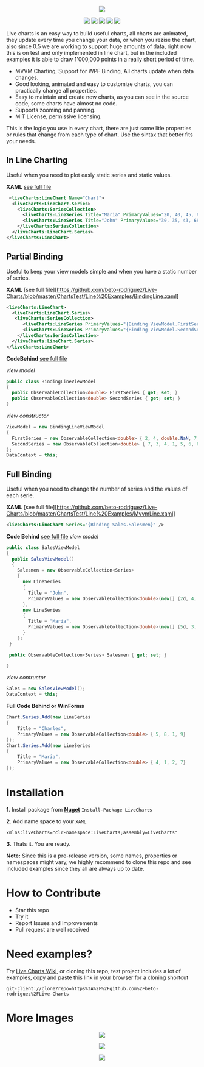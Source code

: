 
<p align="center">
  <img src="https://dl.dropboxusercontent.com/u/40165535/LiveCharts/live.png" />
</p>

<p align="center">
  <img src="https://dl.dropboxusercontent.com/u/40165535/LiveCharts/LineChart.gif" />
  <img src="https://dl.dropboxusercontent.com/u/40165535/LiveCharts/BarChart.gif" />
  <img src="https://dl.dropboxusercontent.com/u/40165535/LiveCharts/StackedBarChart.gif" />
  <img src="https://dl.dropboxusercontent.com/u/40165535/LiveCharts/PieChart.gif" />
  <img src="https://dl.dropboxusercontent.com/u/40165535/LiveCharts/ScatterChart.gif" />
</p>

Live charts is an easy way to build useful charts, all charts are animated, they update every time you change your data, or when you rezise the chart, also since 0.5 we are working to support huge amounts of data, right now this is on test and only implemented in line chart, but in the included examples it is able to draw 1'000,000 points in a really short period of time.

 - MVVM Charting, Support for WPF Binding, All charts update when data changes.
 - Good looking, animated and easy to customize charts, you can practically change all properties.
 - Easy to maintain and create new charts, as you can see in the source code, some charts have almost no code.
 - Supports zooming and panning.
 - MIT License, permissive licensing.
 
This is the logic you use in every chart, there are just some litle properties or rules that change from each type of chart. Use the sintax that better fits your needs.

## In Line Charting 

Useful when you need to plot easly static series and static values.

**XAML** [see full file](https://github.com/beto-rodriguez/Live-Charts/blob/master/ChartsTest/Line%20Examples/BasicLine.xaml)
```xml
 <liveCharts:LineChart Name="Chart">
  <liveCharts:LineChart.Series>
    <liveCharts:SeriesCollection>
      <liveCharts:LineSeries Title="Maria" PrimaryValues="20, 40, 45, 60, 55, 60, 65, 70" />
      <liveCharts:LineSeries Title="John" PrimaryValues="30, 35, 43, 68, 65 ,70, 55, 60" />
    </liveCharts:SeriesCollection>
  </liveCharts:LineChart.Series>
</liveCharts:LineChart>
```

## Partial Binding

Useful to keep your view models simple and when you have a static number of series.

**XAML** [see full file][https://github.com/beto-rodriguez/Live-Charts/blob/master/ChartsTest/Line%20Examples/BindingLine.xaml]
```xml
<liveCharts:LineChart>
  <liveCharts:LineChart.Series>
   <liveCharts:SeriesCollection>
      <liveCharts:LineSeries PrimaryValues="{Binding ViewModel.FirstSeries}" />
      <liveCharts:LineSeries PrimaryValues="{Binding ViewModel.SecondSeries}" />
    </liveCharts:SeriesCollection>
  </liveCharts:LineChart.Series>
</liveCharts:LineChart>
```
**CodeBehind** [see full file](https://github.com/beto-rodriguez/Live-Charts/blob/master/ChartsTest/Line%20Examples/BindingLine.xaml.cs)

*view model*
```c#
public class BindingLineViewModel
{
  public ObservableCollection<double> FirstSeries { get; set; }
  public ObservableCollection<double> SecondSeries { get; set; }
}
```
*view constructor*
```c#
ViewModel = new BindingLineViewModel
{
  FirstSeries = new ObservableCollection<double> { 2, 4, double.NaN, 7, 8, 6, 2, 4, 2, 5 },
  SecondSeries = new ObservableCollection<double> { 7, 3, 4, 1, 5, 6, 8, 5, 1, 3 }
};
DataContext = this;
```

## Full Binding

Useful when you need to change the number of series and the values of each serie.

**XAML** [see full file][https://github.com/beto-rodriguez/Live-Charts/blob/master/ChartsTest/Line%20Examples/MvvmLine.xaml]
```xml
<liveCharts:LineChart Series="{Binding Sales.Salesmen}" />
```
**Code Behind** [see full file](https://github.com/beto-rodriguez/Live-Charts/blob/master/ChartsTest/Line%20Examples/MvvmLine.xaml.cs)
*view model*
```c#
public class SalesViewModel
{
  public SalesViewModel()
  {
    Salesmen = new ObservableCollection<Series>
    {
      new LineSeries
      {
        Title = "John",
        PrimaryValues = new ObservableCollection<double>(new[] {2d, 4, 7, 1, 5})
      },
      new LineSeries
      {
        Title = "Maria",
        PrimaryValues = new ObservableCollection<double>(new[] {5d, 3, 2, 4, 7})
      }
    };
 }

 public ObservableCollection<Series> Salesmen { get; set; }

}
```
*view contructor*
```c#
Sales = new SalesViewModel();
DataContext = this;
```

**Full Code Behind or WinForms**

```c#
Chart.Series.Add(new LineSeries
{
    Title = "Charles",
    PrimaryValues = new ObservableCollection<double> { 5, 8, 1, 9}
});
Chart.Series.Add(new LineSeries
{
    Title = "Maria",
    PrimaryValues = new ObservableCollection<double> { 4, 1, 2, 7}
});
```

# Installation

**1**. Install package from [**Nuget**](https://www.nuget.org/packages/LiveCharts) `Install-Package LiveCharts`


**2**. Add name space to your `XAML` 
```
xmlns:liveCharts="clr-namespace:LiveCharts;assembly=LiveCharts"
```
**3**. Thats it. You are ready.

**Note:** Since this is a pre-release version, some names, properties or namespaces might vary, we highly recommend to clone this repo and see included examples since they all are always up to date.

# How to Contribute

* Star this repo
* Try it
* Report Issues and Improvements
* Pull request are well received

# Need examples?

Try [Live Charts Wiki](https://github.com/beto-rodriguez/Live-Charts/wiki), or cloning this repo, test project includes a lot of examples, copy and paste this link in your browser for a cloning shortcut
```
git-client://clone?repo=https%3A%2F%2Fgithub.com%2Fbeto-rodriguez%2FLive-Charts
```

# More Images

<p align="center">
<img src="https://dl.dropboxusercontent.com/u/40165535/LiveCharts/Tooltip.gif" />
</p>
<p align="center">
<img src="https://dl.dropboxusercontent.com/u/40165535/LiveCharts/multiseries.png" />
</p>
<p align="center">
<img src="https://dl.dropboxusercontent.com/u/40165535/LiveCharts/UiElements.png" />
</p>
